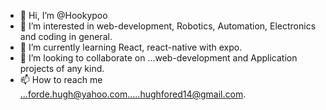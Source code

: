 - 👋 Hi, I’m @Hookypoo
- 👀 I’m interested in web-development, Robotics, Automation, Electronics and coding in general.
- 🌱 I’m currently learning React, react-native with expo.
- 💞️ I’m looking to collaborate on ...web-development and Application projects of any kind.
- 📫 How to reach me ...forde.hugh@yahoo.com.....hughfored14@gmail.com.

<!---
Hookypoo/Hookypoo is a ✨ special ✨ repository because its `README.md` (this file) appears on your GitHub profile.
You can click the Preview link to take a look at your changes.
--->
